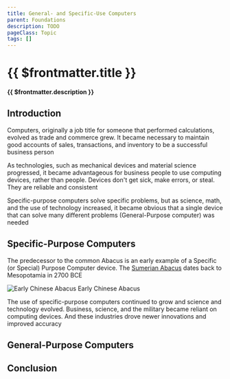 ```yaml
---
title: General- and Specific-Use Computers
parent: Foundations
description: TODO
pageClass: Topic
tags: []
---
```


# {{ $frontmatter.title }}
**{{ $frontmatter.description }}**

<KeyConcepts :ConceptArray= "[
{
  Concept:'Concept 1',
  Details:'Details of concept 1'
},
{  
  Concept:'Concept 2',
  Details:'Details of concept 2' 
}
]" />

## Introduction

Computers, originally a job title for someone that performed calculations, evolved as trade and commerce grew. It became necessary to maintain good accounts of sales, transactions, and inventory to be a successful business person

As technologies, such as mechanical devices and material science progressed, it became advantageous for business people to use computing devices, rather than people. Devices don't get sick, make errors, or steal. They are reliable and consistent

Specific-purpose computers solve specific problems, but as science, math, and the use of technology increased, it became obvious that a single device that can solve many different problems (General-Purpose computer) was needed

## Specific-Purpose Computers
The predecessor to the common Abacus is an early example of a Specific (or Special) Purpose Computer device. The [Sumerian Abacus](https://en.wikipedia.org/wiki/Abacus#Mesopotamian) dates back to Mesopotamia in 2700 BCE

![Early Chinese Abacus](/assets/img/01_Foundation/220px-Chinese-abacus.jpg)
Early Chinese Abacus 

The use of specific-purpose computers continued to grow and science and technology evolved. Business, science, and the military became reliant on computing devices. And these industries drove newer innovations and improved accuracy

## General-Purpose Computers

## Conclusion
